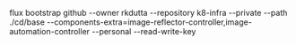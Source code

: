 flux bootstrap github --owner rkdutta --repository k8-infra --private --path ./cd/base --components-extra=image-reflector-controller,image-automation-controller --personal --read-write-key
